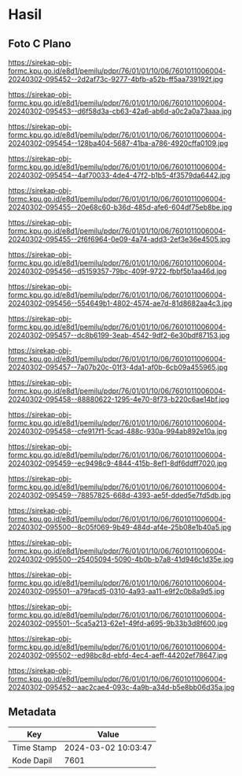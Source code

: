 # Hasil

## Foto C Plano

https://sirekap-obj-formc.kpu.go.id/e8d1/pemilu/pdpr/76/01/01/10/06/7601011006004-20240302-095452--2d2af73c-9277-4bfb-a52b-ff5aa739192f.jpg

https://sirekap-obj-formc.kpu.go.id/e8d1/pemilu/pdpr/76/01/01/10/06/7601011006004-20240302-095453--d6f58d3a-cb63-42a6-ab6d-a0c2a0a73aaa.jpg

https://sirekap-obj-formc.kpu.go.id/e8d1/pemilu/pdpr/76/01/01/10/06/7601011006004-20240302-095454--128ba404-5687-41ba-a786-4920cffa0109.jpg

https://sirekap-obj-formc.kpu.go.id/e8d1/pemilu/pdpr/76/01/01/10/06/7601011006004-20240302-095454--4af70033-4de4-47f2-b1b5-4f3579da6442.jpg

https://sirekap-obj-formc.kpu.go.id/e8d1/pemilu/pdpr/76/01/01/10/06/7601011006004-20240302-095455--20e68c60-b36d-485d-afe6-604df75eb8be.jpg

https://sirekap-obj-formc.kpu.go.id/e8d1/pemilu/pdpr/76/01/01/10/06/7601011006004-20240302-095455--2f6f6964-0e09-4a74-add3-2ef3e36e4505.jpg

https://sirekap-obj-formc.kpu.go.id/e8d1/pemilu/pdpr/76/01/01/10/06/7601011006004-20240302-095456--d5159357-79bc-409f-9722-fbbf5b1aa46d.jpg

https://sirekap-obj-formc.kpu.go.id/e8d1/pemilu/pdpr/76/01/01/10/06/7601011006004-20240302-095456--554649b1-4802-4574-ae7d-81d8682aa4c3.jpg

https://sirekap-obj-formc.kpu.go.id/e8d1/pemilu/pdpr/76/01/01/10/06/7601011006004-20240302-095457--dc8b6199-3eab-4542-9df2-6e30bdf87153.jpg

https://sirekap-obj-formc.kpu.go.id/e8d1/pemilu/pdpr/76/01/01/10/06/7601011006004-20240302-095457--7a07b20c-01f3-4da1-af0b-6cb09a455965.jpg

https://sirekap-obj-formc.kpu.go.id/e8d1/pemilu/pdpr/76/01/01/10/06/7601011006004-20240302-095458--88880622-1295-4e70-8f73-b220c6ae14bf.jpg

https://sirekap-obj-formc.kpu.go.id/e8d1/pemilu/pdpr/76/01/01/10/06/7601011006004-20240302-095458--cfe917f1-5cad-488c-930a-994ab892e10a.jpg

https://sirekap-obj-formc.kpu.go.id/e8d1/pemilu/pdpr/76/01/01/10/06/7601011006004-20240302-095459--ec9498c9-4844-415b-8ef1-8df6ddff7020.jpg

https://sirekap-obj-formc.kpu.go.id/e8d1/pemilu/pdpr/76/01/01/10/06/7601011006004-20240302-095459--78857825-668d-4393-ae5f-dded5e7fd5db.jpg

https://sirekap-obj-formc.kpu.go.id/e8d1/pemilu/pdpr/76/01/01/10/06/7601011006004-20240302-095500--8c05f069-9b49-484d-af4e-25b08e1b40a5.jpg

https://sirekap-obj-formc.kpu.go.id/e8d1/pemilu/pdpr/76/01/01/10/06/7601011006004-20240302-095500--25405094-5090-4b0b-b7a8-41d946c1d35e.jpg

https://sirekap-obj-formc.kpu.go.id/e8d1/pemilu/pdpr/76/01/01/10/06/7601011006004-20240302-095501--a79facd5-0310-4a93-aa11-e9f2c0b8a9d5.jpg

https://sirekap-obj-formc.kpu.go.id/e8d1/pemilu/pdpr/76/01/01/10/06/7601011006004-20240302-095501--5ca5a213-62e1-49fd-a695-9b33b3d8f600.jpg

https://sirekap-obj-formc.kpu.go.id/e8d1/pemilu/pdpr/76/01/01/10/06/7601011006004-20240302-095502--ed98bc8d-ebfd-4ec4-aeff-44202ef78647.jpg

https://sirekap-obj-formc.kpu.go.id/e8d1/pemilu/pdpr/76/01/01/10/06/7601011006004-20240302-095452--aac2cae4-093c-4a9b-a34d-b5e8bb06d35a.jpg


## Metadata

| Key        | Value               |
| ---------- | ------------------- |
| Time Stamp | 2024-03-02 10:03:47 |
| Kode Dapil | 7601                |



